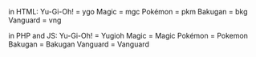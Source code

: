 in HTML:
Yu-Gi-Oh! = ygo
Magic = mgc
Pokémon = pkm
Bakugan = bkg
Vanguard = vng

in PHP and JS:
Yu-Gi-Oh! = Yugioh
Magic = Magic
Pokémon = Pokemon
Bakugan = Bakugan
Vanguard = Vanguard